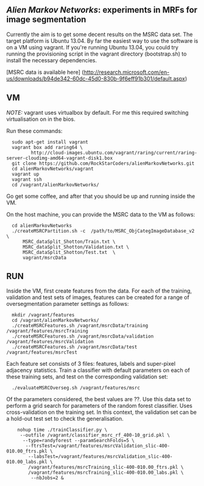 *Alien Markov Networks*: experiments in MRFs for image segmentation
------------------------------------------------------------------

Currently the aim is to get some decent results on the MSRC data set.  The
target platform is Ubuntu 13.04.  By far the easiest way to use the software is
on a VM using vagrant.  If you're running Ubuntu 13.04, you could try running
the provisioning script in the vagrant directory (bootstrap.sh) to install the
necessary dependencies.

[MSRC data is available here] (http://research.microsoft.com/en-us/downloads/b94de342-60dc-45d0-830b-9f6eff91b301/default.aspx)


## VM

*NOTE:* vagrant uses virtualbox by default.  For me this required switching
virtualisation on in the bios.

Run these commands:
```
  sudo apt-get install vagrant
  vagrant box add raring64 \
         http://cloud-images.ubuntu.com/vagrant/raring/current/raring-server-cloudimg-amd64-vagrant-disk1.box
  git clone https://github.com/RockStarCoders/alienMarkovNetworks.git
  cd alienMarkovNetworks/vagrant
  vagrant up
  vagrant ssh
  cd /vagrant/alienMarkovNetworks/
```
Go get some coffee, and after that you should be up and running inside the VM.

On the host machine, you can provide the MSRC data to the VM as follows:
```
  cd alienMarkovNetworks
  ./createMSRCPartition.sh -c  /path/to/MSRC_ObjCategImageDatabase_v2 \
      MSRC_dataSplit_Shotton/Train.txt \
      MSRC_dataSplit_Shotton/Validation.txt \
      MSRC_dataSplit_Shotton/Test.txt  \
      vagrant/msrcData
```


## RUN

Inside the VM, first create features from the data.  For each of the training,
validation and test sets of images, features can be created for a range of
oversegmentation parameter settings as follows:

```  
  mkdir /vagrant/features
  cd /vagrant/alienMarkovNetworks/
  ./createMSRCFeatures.sh /vagrant/msrcData/training   /vagrant/features/msrcTraining
  ./createMSRCFeatures.sh /vagrant/msrcData/validation /vagrant/features/msrcValidation
  ./createMSRCFeatures.sh /vagrant/msrcData/test       /vagrant/features/msrcTest
```

Each feature set consists of 3 files: features, labels and super-pixel adjacency statistics.
Train a classifier with default parameters on each of these training sets, and test on
the corresponding validation set:

```
  ./evaluateMSRCOverseg.sh /vagrant/features/msrc
```

Of the parameters considered, the best values are ??.  Use this data set to
perform a grid search for parameters of the random forest classifier.  Uses
cross-validation on the training set.  In this context, the validation set can
be a hold-out test set to check the generalisation.

```
    nohup time ./trainClassifier.py \
     --outfile /vagrant/classifier_msrc_rf_400-10_grid.pkl \
      --type=randyforest --paramSearchFolds=5 \
       --ftrsTest=/vagrant/features/msrcValidation_slic-400-010.00_ftrs.pkl \
        --labsTest=/vagrant/features/msrcValidation_slic-400-010.00_labs.pkl \
        /vagrant/features/msrcTraining_slic-400-010.00_ftrs.pkl \
        /vagrant/features/msrcTraining_slic-400-010.00_labs.pkl \
         --nbJobs=2 &
```

